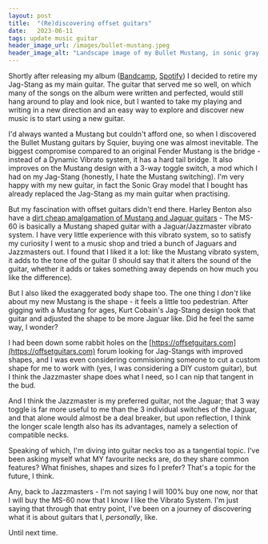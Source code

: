 ```yaml
---
layout: post
title:  "(Re)discovering offset guitars"
date:   2023-06-11
tags: update music guitar
header_image_url: /images/bullet-mustang.jpeg
header_image_alt: "Landscape image of my Bullet Mustang, in sonic gray colour, the image is hanging on a wall, but has been rotated to fit the landscape format."
---
```


Shortly after releasing my album ([Bandcamp](https://breakdown.bandcamp.com), [Spotify](https://open.spotify.com/album/6gAnmY8fi5fAIW1XwG61VS)) I decided to retire my Jag-Stang as my main guitar. The guitar that served me so well, on which many of the songs on the album were written and perfected, would still hang around to play and look nice, but I wanted to take my playing and writing in a new direction and an easy way to explore and discover new music is to start using a new guitar.

I'd always wanted a Mustang but couldn't afford one, so when I discovered the Bullet Mustang guitars by Squier, buying one was almost inevitable. The biggest compromise compared to an original Fender Mustang is the bridge - instead of a Dynamic Vibrato system, it has a hard tail bridge. It also improves on the Mustang design with a 3-way toggle switch, a mod which I had on my Jag-Stang (honestly, I hate the Mustang switching). I'm very happy with my new guitar, in fact the Sonic Gray model that I bought has already replaced the Jag-Stang as my main guitar when practising.

But my fascination with offset guitars didn't end there. Harley Benton also have a [dirt cheap amalgamation of Mustang and Jaguar guitars](https://www.thomann.de/intl/harley_benton_ms_60_vw_ltd_edition.htm) - The MS-60 is basically a Mustang shaped guitar with a Jaguar/Jazzmaster vibrato system. I have very little experience with this vibrato system, so to satisfy my curiosity I went to a music shop and tried a bunch of Jaguars and Jazzmasters out. I found that I liked it a lot: like the Mustang vibrato system, it adds to the tone of the guitar (I should say that it alters the sound of the guitar, whether it adds or takes something away depends on how much you like the difference).

But I also liked the exaggerated body shape too. The one thing I *don't* like about my new Mustang is the shape - it feels a little too pedestrian. After gigging with a Mustang for ages, Kurt Cobain's Jag-Stang design took that guitar and adjusted the shape to be more Jaguar like. Did he feel the same way, I wonder?

I had been down some rabbit holes on the [https://offsetguitars.com](https://offsetguitars.com) forum looking for Jag-Stangs with improved shapes, and I was even considering commisioning someone to cut a custom shape for me to work with (yes, I was considering a DIY custom guitar), but I think the Jazzmaster shape does what I need, so I can nip that tangent in the bud.

And I think the Jazzmaster is my preferred guitar, not the Jaguar; that 3 way toggle is far more useful to me than the 3 individual switches of the Jaguar, and that alone would almost be a deal breaker, but upon reflection, I think the longer scale length also has its advantages, namely a selection of compatible necks.

Speaking of which, I'm diving into guitar necks too as a tangential topic. I've been asking myself what MY favourite necks are, do they share common features? What finishes, shapes and sizes fo I prefer? That's a topic for the future, I think.

Any, back to Jazzmasters - I'm not saying I will 100% buy one now, nor that I will buy the MS-60 now that I know I like the Vibrato System. I'm just saying that through that entry point, I've been on a journey of discovering what it is about guitars that I, *personally*, like.

Until next time.